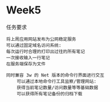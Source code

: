 # Week5

任务要求

    将上周应用网站发布为公网稳定服务
    可以通过固定域名访问系统:
    每次运行时合理的打印出过往的所有笔记
    一次接收输入一行笔记
    在服务端保存为文件
    
    同时兼容 3w 的 Net 版本的命令行界面进行交互
        可以通过本地命令行工具监察/管理网站:
        获得当前笔记数量/访问数量等等基础数据
        可以获得所有笔记备份的归档下载
